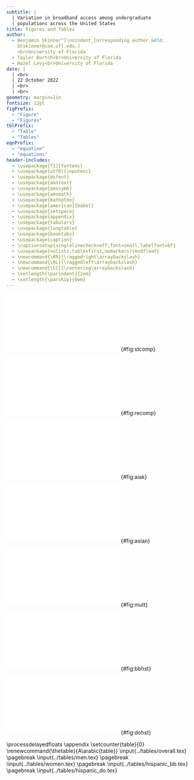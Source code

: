 ```yaml
---
subtitle: |
  | Variation in broadband access among undergraduate 
  | populations across the United States
title: Figures and Tables
author:
  - Benjamin Skinner^[\noindent_Corresponding author_&#58;
    btskinner@coe.ufl.edu.] 
    <br>University of Florida
  - Taylor Burtch<br>University of Florida
  - Hazel Levy<br>University of Florida
date: | 
  | <br>
  | 22 October 2022
  | <br>
  | <br>
geometry: margin=1in
fontsize: 12pt
figPrefix:
  - "Figure"
  - "Figures"
tblPrefix:
  - "Table"
  - "Tables"
eqnPrefix:
  - "equation"
  - "equations"
header-includes:
  - \usepackage[T1]{fontenc}
  - \usepackage[utf8]{inputenc}
  - \usepackage{dsfont}
  - \usepackage{amstext}
  - \usepackage{amssymb}
  - \usepackage{amsmath}
  - \usepackage{mathptmx}
  - \usepackage[american]{babel}
  - \usepackage{setspace}
  - \usepackage{appendix}
  - \usepackage{tabularx}
  - \usepackage{longtable}
  - \usepackage{booktabs}
  - \usepackage{caption}
  - \captionsetup{singlelinecheck=off,font=small,labelfont=bf}
  - \usepackage[nolists,tablesfirst,nomarkers]{endfloat}
  - \newcommand{\RR}{\raggedright\arraybackslash}
  - \newcommand{\RL}{\raggedleft\arraybackslash}
  - \newcommand{\CC}{\centering\arraybackslash}
  - \setlength{\parindent}{2em}
  - \setlength{\parskip}{0em}
---
```



![State-level comparison of in-home broadband access (top panel) and
access only through a cellular data plan (bottom
panel). Center dots and lines represent medians and 95% credible
intervals, respectively, for posterior predicted probabilities. The
horizontal dashed line and shaded area show the national median and
95% credible interval.](../figures/stcomp.pdf){#fig:stcomp}

![Race/ethnicity comparison of in-home broadband access (left panel)
and access only through a cellular data plan (right panel). Numbers on
the _y_-axis correspond to U.S. Census codes and can be linked the
names given by the census in Appendix
@tbl:overall.](../figures/recomp.pdf){#fig:recomp}

![In-home broadband access (top panel) and access only through a
cellular plan (bottom panel) for American Indian / Alaska Native
populations. The horizontal dashed line and shaded area represent the
overall median / 95% credible interval for this population. The
horizontal dotted line and shaded area represent the national median /
95% credible interval.](../figures/aiak_mf_disagg.pdf){#fig:aiak}

![In-home broadband access (top panel) and access only through a
cellular plan (bottom panel) for Asian populations. The horizontal
dashed line and shaded area represent the overall median / 95%
credible interval for this population. The horizontal dotted line and
shaded area represent the national median / 95% credible
interval.](../figures/asian_mf_disagg.pdf){#fig:asian}

![In-home broadband access (top panel) and access only through a
cellular plan (bottom panel) for multiracial/multiethnic populations
typically designated as _other_. The horizontal dashed line and shaded
area represent the overall median / 95% credible interval for this
population. The horizontal dotted line and shaded area represent the
national median / 95% credible
interval.](../figures/other_mf_disagg_slides.pdf){#fig:mult}

![In-home broadband access among Hispanic populations across
California, Florida, and Texas. The horizontal dashed line and shaded
area represent the overall median / 95% credible interval for this
population. The horizontal dotted line and shaded area represent the
national median / 95% credible
interval.](../figures/bb_h_st.pdf){#fig:bbhst}

![Broadband access only through a cellular plan among Hispanic
populations across California, Florida, and Texas. The horizontal
dashed line and shaded area represent the overall median / 95%
credible interval for this population. The horizontal dotted line and
shaded area represent the national median / 95% credible
interval.](../figures/do_h_st.pdf){#fig:dohst} 

\processdelayedfloats
\appendix
\setcounter{table}{0}
\renewcommand{\thetable}{A\arabic{table}}
\input{../tables/overall.tex}
\pagebreak
\input{../tables/men.tex}
\pagebreak
\input{../tables/women.tex}
\pagebreak
\input{../tables/hispanic_bb.tex}
\pagebreak
\input{../tables/hispanic_do.tex}
